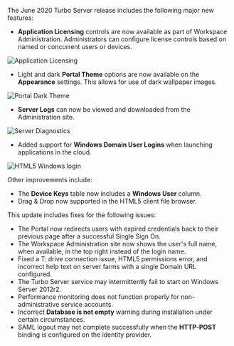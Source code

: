 The June 2020 Turbo Server release includes the following major new features:

- **Application Licensing** controls are now available as part of Workspace Administration. Administrators can configure license controls based on named or concurrent users or devices.

![Application Licensing](https://hub.turbo.net/images/docs/app-licensing.png)

- Light and dark **Portal Theme** options are now available on the **Appearance** settings. This allows for use of dark wallpaper images.

![Portal Dark Theme](https://hub.turbo.net/images/docs/portal-dark.png)
- **Server Logs** can now be viewed and downloaded from the Administration site.

![Server Diagnostics](https://hub.turbo.net/images/docs/server-diagnostics.png)
- Added support for **Windows Domain User Logins** when launching applications in the cloud.

![HTML5 Windows login](https://hub.turbo.net/images/docs/html5-login.png)

Other improvements include:

- The **Device Keys** table now includes a **Windows User** column.
- Drag & Drop now supported in the HTML5 client file browser.

This update includes fixes for the following issues:

- The Portal now redirects users with expired credentials back to their previous page after a successful Single Sign On.
- The Workspace Administration site now shows the user's full name, when available, in the top right instead of the login name.
- Fixed a T: drive connection issue, HTML5 permissions error, and incorrect help text on server farms with a single Domain URL configured.
- The Turbo Server service may intermittently fail to start on Windows Server 2012r2.
- Performance monitoring does not function properly for non-administrative service accounts.
- Incorrect **Database is not empty** warning during installation under certain circumstances.
- SAML logout may not complete successfully when the **HTTP-POST** binding is configured on the identity provider.



